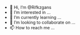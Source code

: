 - 👋 Hi, I’m @Rifkzgans
- 👀 I’m interested in ...
- 🌱 I’m currently learning ...
- 💞️ I’m looking to collaborate on ...
- 📫 How to reach me ...

<!---
Rifkzgans/Rifkzgans is a ✨ special ✨ repository because its `README.md` (this file) appears on your GitHub profile.
You can click the Preview link to take a look at your changes.
--->
